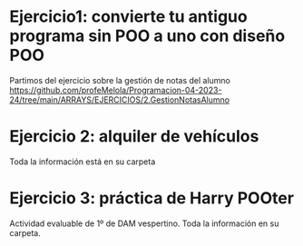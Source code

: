 # Ejercicio1: convierte tu antiguo programa sin POO a uno con diseño POO

Partimos del ejercicio sobre la gestión de notas del alumno https://github.com/profeMelola/Programacion-04-2023-24/tree/main/ARRAYS/EJERCICIOS/2.GestionNotasAlumno

# Ejercicio 2: alquiler de vehículos

Toda la información está en su carpeta

# Ejercicio 3: práctica de Harry POOter

Actividad evaluable de 1º de DAM vespertino. Toda la información en su carpeta.
